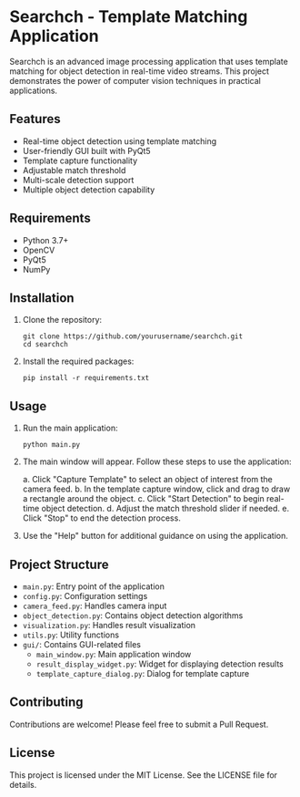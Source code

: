 # Searchch - Template Matching Application

Searchch is an advanced image processing application that uses template matching for object detection in real-time video streams. This project demonstrates the power of computer vision techniques in practical applications.

## Features

- Real-time object detection using template matching
- User-friendly GUI built with PyQt5
- Template capture functionality
- Adjustable match threshold
- Multi-scale detection support
- Multiple object detection capability

## Requirements

- Python 3.7+
- OpenCV
- PyQt5
- NumPy

## Installation

1. Clone the repository:
   ```
   git clone https://github.com/yourusername/searchch.git
   cd searchch
   ```

2. Install the required packages:
   ```
   pip install -r requirements.txt
   ```

## Usage

1. Run the main application:
   ```
   python main.py
   ```

2. The main window will appear. Follow these steps to use the application:

   a. Click "Capture Template" to select an object of interest from the camera feed.
   b. In the template capture window, click and drag to draw a rectangle around the object.
   c. Click "Start Detection" to begin real-time object detection.
   d. Adjust the match threshold slider if needed.
   e. Click "Stop" to end the detection process.

3. Use the "Help" button for additional guidance on using the application.

## Project Structure

- `main.py`: Entry point of the application
- `config.py`: Configuration settings
- `camera_feed.py`: Handles camera input
- `object_detection.py`: Contains object detection algorithms
- `visualization.py`: Handles result visualization
- `utils.py`: Utility functions
- `gui/`: Contains GUI-related files
  - `main_window.py`: Main application window
  - `result_display_widget.py`: Widget for displaying detection results
  - `template_capture_dialog.py`: Dialog for template capture

## Contributing

Contributions are welcome! Please feel free to submit a Pull Request.

## License

This project is licensed under the MIT License. See the LICENSE file for details.
